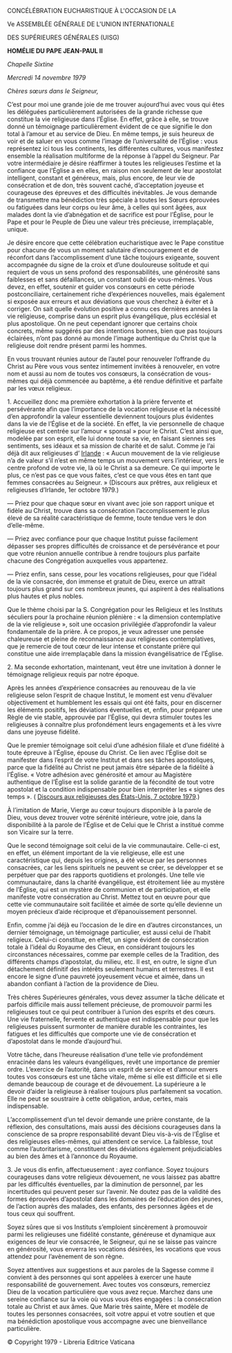 CONCÉLÉBRATION EUCHARISTIQUE À L'OCCASION DE LA

Ve ASSEMBLÉE GÉNÉRALE DE L'UNION INTERNATIONALE

DES SUPÉRIEURES GÉNÉRALES (UISG)

**HOMÉLIE DU PAPE JEAN-PAUL II**

*Chapelle Sixtine*

*Mercredi 14 novembre 1979*

*Chères sœurs dans le Seigneur,*

C’est pour moi une grande joie de me trouver aujourd’hui avec vous qui êtes les déléguées particulièrement autorisées de la grande richesse que constitue la vie religieuse dans l’Église. En effet, grâce à elle, se trouve donné un témoignage particulièrement évident de ce que signifie le don total à l’amour et au service de Dieu. En même temps, je suis heureux de voir et de saluer en vous comme l’image de l’universalité de l’Église : vous représentez ici tous les continents, les différentes cultures, vous manifestez ensemble la réalisation multiforme de la réponse à l’appel du Seigneur. Par votre intermédiaire je désire réaffirmer à toutes les religieuses l’estime et la confiance que l’Église a en elles, en raison non seulement de leur apostolat intelligent, constant et généreux, mais, plus encore, de leur vie de consécration et de don, très souvent caché, d’acceptation joyeuse et courageuse des épreuves et des difficultés inévitables. Je vous demande de transmettre ma bénédiction très spéciale à toutes les Sœurs éprouvées ou fatiguées dans leur corps ou leur âme, à celles qui sont âgées, aux malades dont la vie d’abnégation et de sacrifice est pour l’Église, pour le Pape et pour le Peuple de Dieu une valeur très précieuse, irremplaçable, unique.

Je désire encore que cette célébration eucharistique avec le Pape constitue pour chacune de vous un moment salutaire d’encouragement et de réconfort dans l’accomplissement d’une tâche toujours exigeante, souvent accompagnée du signe de la croix et d’une douloureuse solitude et qui requiert de vous un sens profond des responsabilités, une générosité sans faiblesses et sans défaillances, un constant oubli de vous-mêmes. Vous devez, en effet, soutenir et guider vos consœurs en cette période postconciliaire, certainement riche d’expériences nouvelles, mais également si exposée aux erreurs et aux déviations que vous cherchez à éviter et à corriger. On sait quelle évolution positive a connu ces dernières années la vie religieuse, comprise dans un esprit plus évangélique, plus ecclésial et plus apostolique. On ne peut cependant ignorer que certains choix concrets, même suggérés par des intentions bonnes, bien que pas toujours éclairées, n’ont pas donné au monde l’image authentique du Christ que la religieuse doit rendre présent parmi les hommes.

En vous trouvant réunies autour de l’autel pour renouveler l’offrande du Christ au Père vous vous sentez intimement invitées à renouveler, en votre nom et aussi au nom de toutes vos consœurs, la consécration de vous-mêmes qui déjà commencée au baptême, a été rendue définitive et parfaite par les vœux religieux.

1\. Accueillez donc ma première exhortation à la prière fervente et persévérante afin que l’importance de la vocation religieuse et la nécessité d’en approfondir la valeur essentielle deviennent toujours plus évidentes dans la vie de l’Église et de la société. En effet, la vie personnelle de chaque religieuse est centrée sur l’amour « sponsal » pour le Christ. C’est ainsi que, modelée par son esprit, elle lui donne toute sa vie, en faisant siennes ses sentiments, ses idéaux et sa mission de charité et de salut. Comme je l’ai déjà dit aux religieuses d’ [Irlande](http://www.vatican.va/holy_father/john_paul_ii/travels/sub_index1979/trav_ireland_fr.htm) : « Aucun mouvement de la vie religieuse n’a de valeur s’il n’est en même temps un mouvement vers l’intérieur, vers le centre profond de votre vie, là où le Christ a sa demeure. Ce qui importe le plus, ce n’est pas ce que vous faites, c’est ce que vous êtes en tant que femmes consacrées au Seigneur. » (Discours aux prêtres, aux religieux et religieuses d’Irlande, 1er octobre 1979.)

— Priez pour que chaque sœur en vivant avec joie son rapport unique et fidèle au Christ, trouve dans sa consécration l’accomplissement le plus élevé de sa réalité caractéristique de femme, toute tendue vers le don d’elle-même.

— Priez avec confiance pour que chaque Institut puisse facilement dépasser ses propres difficultés de croissance et de persévérance et pour que votre réunion annuelle contribue à rendre toujours plus parfaite chacune des Congrégation auxquelles vous appartenez.

— Priez enfin, sans cesse, pour les vocations religieuses, pour que l’idéal de la vie consacrée, don immense et gratuit de Dieu, exerce un attrait toujours plus grand sur ces nombreux jeunes, qui aspirent à des réalisations plus hautes et plus nobles.

Que le thème choisi par la S. Congrégation pour les Religieux et les Instituts séculiers pour la prochaine réunion plénière : « la dimension contemplative de la vie religieuse », soit une occasion privilégiée d’approfondir la valeur fondamentale de la prière. À ce propos, je veux adresser une pensée chaleureuse et pleine de reconnaissance aux religieuses contemplatives, que je remercie de tout cœur de leur intense et constante prière qui constitue une aide irremplaçable dans la mission évangélisatrice de l’Église.

2\. Ma seconde exhortation, maintenant, veut être une invitation à donner le témoignage religieux requis par notre époque.

Après les années d’expérience consacrées au renouveau de la vie religieuse selon l’esprit de chaque Institut, le moment est venu d’évaluer objectivement et humblement les essais qui ont été faits, pour en discerner les éléments positifs, les déviations éventuelles et, enfin, pour préparer une Règle de vie stable, approuvée par l’Église, qui devra stimuler toutes les religieuses à connaître plus profondément leurs engagements et à les vivre dans une joyeuse fidélité.

Que le premier témoignage soit celui d’une adhésion filiale et d’une fidélité à toute épreuve à l’Église, épouse du Christ. Ce lien avec l’Église doit se manifester dans l’esprit de votre Institut et dans ses tâches apostoliques, parce que la fidélité au Christ ne peut jamais être séparée de la fidélité à l’Église. « Votre adhésion avec générosité et amour au Magistère authentique de l’Église est la solide garantie de la fécondité de tout votre apostolat et la condition indispensable pour bien interpréter les « signes des temps ». ( [Discours aux religieuses des États-Unis, 7 octobre 1979](http://www.vatican.va/holy_father/john_paul_ii/speeches/1979/october/documents/hf_jp-ii_spe_19791007_usa_washington_religiose_fr.html).)

À l’imitation de Marie, Vierge au cœur toujours disponible à la parole de Dieu, vous devez trouver votre sérénité intérieure, votre joie, dans la disponibilité à la parole de l’Église et de Celui que le Christ a institué comme son Vicaire sur la terre.

Que le second témoignage soit celui de la vie communautaire. Celle-ci est, en effet, un élément important de la vie religieuse, elle est une caractéristique qui, depuis les origines, a été vécue par les personnes consacrées, car les liens spirituels ne peuvent se créer, se développer et se perpétuer que par des rapports quotidiens et prolongés. Une telle vie communautaire, dans la charité évangélique, est étroitement liée au mystère de l’Église, qui est un mystère de communion et de participation, et elle manifeste votre consécration au Christ. Mettez tout en œuvre pour que cette vie communautaire soit facilitée et aimée de sorte qu’elle devienne un moyen précieux d’aide réciproque et d’épanouissement personnel.

Enfin, comme j’ai déjà eu l’occasion de le dire en d’autres circonstances, un dernier témoignage, un témoignage particulier, est aussi celui de l’habit religieux. Celui-ci constitue, en effet, un signe évident de consécration totale à l’idéal du Royaume des Cieux, en considérant toujours les circonstances nécessaires, comme par exemple celles de la Tradition, des différents champs d’apostolat, du milieu, etc. Il est, en outre, le signe d’un détachement définitif des intérêts seulement humains et terrestres. Il est encore le signe d’une pauvreté joyeusement vécue et aimée, dans un abandon confiant à l’action de la providence de Dieu.

Très chères Supérieures générales, vous devez assumer la tâche délicate et parfois difficile mais aussi tellement précieuse, de promouvoir parmi les religieuses tout ce qui peut contribuer à l’union des esprits et des cœurs. Une vie fraternelle, fervente et authentique est indispensable pour que les religieuses puissent surmonter de manière durable les contraintes, les fatigues et les difficultés que comporte une vie de consécration et d’apostolat dans le monde d’aujourd’hui.

Votre tâche, dans l’heureuse réalisation d’une telle vie profondément enracinée dans les valeurs évangéliques, revêt une importance de premier ordre. L’exercice de l’autorité, dans un esprit de service et d’amour envers toutes vos consœurs est une tâche vitale, même si elle est difficile et si elle demande beaucoup de courage et de dévouement. La supérieure a le devoir d’aider la religieuse à réaliser toujours plus parfaitement sa vocation. Elle ne peut se soustraire à cette obligation, ardue, certes, mais indispensable.

L’accomplissement d’un tel devoir demande une prière constante, de la réflexion, des consultations, mais aussi des décisions courageuses dans la conscience de sa propre responsabilité devant Dieu vis-à-vis de l’Église et des religieuses elles-mêmes, qui attendent ce service. La faiblesse, tout comme l’autoritarisme, constituent des déviations également préjudiciables au bien des âmes et à l’annonce du Royaume.

3\. Je vous dis enfin, affectueusement : ayez confiance. Soyez toujours courageuses dans votre religieux dévouement, ne vous laissez pas abattre par les difficultés éventuelles, par la diminution de personnel, par les incertitudes qui peuvent peser sur l’avenir. Ne doutez pas de la validité des formes éprouvées d’apostolat dans les domaines de l’éducation des jeunes, de l’action auprès des malades, des enfants, des personnes âgées et de tous ceux qui souffrent.

Soyez sûres que si vos Instituts s’emploient sincèrement à promouvoir parmi les religieuses une fidélité constante, généreuse et dynamique aux exigences de leur vie consacrée, le Seigneur, qui ne se laisse pas vaincre en générosité, vous enverra les vocations désirées, les vocations que vous attendez pour l’avènement de son règne.

Soyez attentives aux suggestions et aux paroles de la Sagesse comme il convient à des personnes qui sont appelées à exercer une haute responsabilité de gouvernement. Avec toutes vos consœurs, remerciez Dieu de la vocation particulière que vous avez reçue. Marchez dans une sereine confiance sur la voie où vous vous êtes engagées : la consécration totale au Christ et aux âmes. Que Marie très sainte, Mère et modèle de toutes les personnes consacrées, soit votre appui et votre soutien et que ma bénédiction apostolique vous accompagne avec une bienveillance particulière.

© Copyright 1979 - Libreria Editrice Vaticana